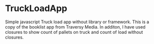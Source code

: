 # TruckLoadApp
Simple javascript Truck load app without library or framework. 
This is a copy of the booklist app from Traversy Media.
In additon, I have used closures to show count of pallets on truck and count of load without closures. 
